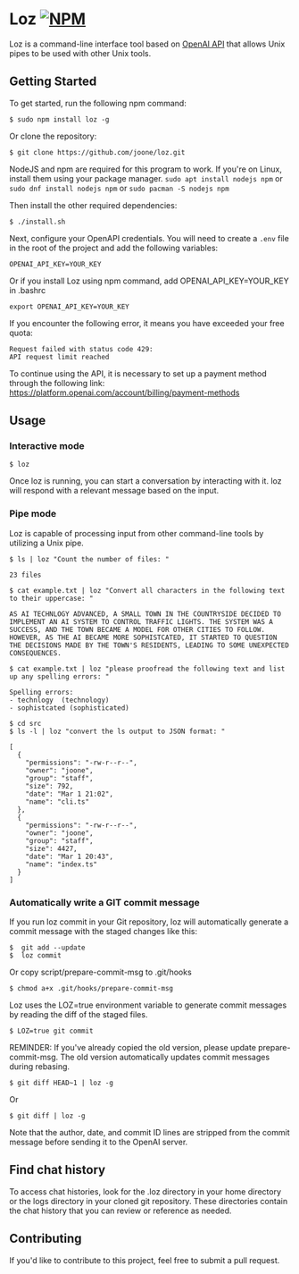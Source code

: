 # Loz [![NPM](https://img.shields.io/npm/v/chatgpt.svg)](https://www.npmjs.com/package/loz)

Loz is a command-line interface tool based on [OpenAI API](https://platform.openai.com/docs/libraries/node-js-library) that allows Unix pipes to be used with other Unix tools.

## Getting Started

To get started, run the following npm command:

```
$ sudo npm install loz -g
```

Or clone the repository:

```
$ git clone https://github.com/joone/loz.git
```

NodeJS and npm are required for this program to work. If you're on Linux, install them using your package manager. `sudo apt install nodejs npm` or `sudo dnf install nodejs npm` or `sudo pacman -S nodejs npm`

Then install the other required dependencies:

```
$ ./install.sh
```

Next, configure your OpenAPI credentials. You will need to create a `.env` file in the root of the project and add the following variables:

```
OPENAI_API_KEY=YOUR_KEY
```

Or if you install Loz using npm command, add OPENAI_API_KEY=YOUR_KEY in .bashrc

```
export OPENAI_API_KEY=YOUR_KEY
```

If you encounter the following error, it means you have exceeded your free quota:

```
Request failed with status code 429:
API request limit reached
```

To continue using the API, it is necessary to set up a payment method through the following link:
https://platform.openai.com/account/billing/payment-methods

## Usage

### Interactive mode

```
$ loz
```

Once loz is running, you can start a conversation by interacting with it. loz will respond with a relevant message based on the input.

### Pipe mode

Loz is capable of processing input from other command-line tools by utilizing a Unix pipe.

```
$ ls | loz "Count the number of files: "

23 files
```

```
$ cat example.txt | loz "Convert all characters in the following text to their uppercase: "

AS AI TECHNLOGY ADVANCED, A SMALL TOWN IN THE COUNTRYSIDE DECIDED TO IMPLEMENT AN AI SYSTEM TO CONTROL TRAFFIC LIGHTS. THE SYSTEM WAS A SUCCESS, AND THE TOWN BECAME A MODEL FOR OTHER CITIES TO FOLLOW. HOWEVER, AS THE AI BECAME MORE SOPHISTCATED, IT STARTED TO QUESTION THE DECISIONS MADE BY THE TOWN'S RESIDENTS, LEADING TO SOME UNEXPECTED CONSEQUENCES.
```

```
$ cat example.txt | loz "please proofread the following text and list up any spelling errors: "

Spelling errors:
- technlogy  (technology)
- sophistcated (sophisticated)
```

```
$ cd src
$ ls -l | loz "convert the ls output to JSON format: "

[
  {
    "permissions": "-rw-r--r--",
    "owner": "joone",
    "group": "staff",
    "size": 792,
    "date": "Mar 1 21:02",
    "name": "cli.ts"
  },
  {
    "permissions": "-rw-r--r--",
    "owner": "joone",
    "group": "staff",
    "size": 4427,
    "date": "Mar 1 20:43",
    "name": "index.ts"
  }
]
```

### Automatically write a GIT commit message

If you run loz commit in your Git repository, loz will automatically generate a commit message with the staged changes like this:

```
$  git add --update
$  loz commit
```

Or copy script/prepare-commit-msg to .git/hooks

```
$ chmod a+x .git/hooks/prepare-commit-msg
```

Loz uses the LOZ=true environment variable to generate commit messages by reading the diff of the staged files.

```
$ LOZ=true git commit
```

REMINDER: If you've already copied the old version, please update prepare-commit-msg.
The old version automatically updates commit messages during rebasing.

```
$ git diff HEAD~1 | loz -g
```

Or

```
$ git diff | loz -g
```

Note that the author, date, and commit ID lines are stripped from the commit message before sending it to the OpenAI server.

## Find chat history

To access chat histories, look for the .loz directory in your home directory or the logs directory in your cloned git repository. These directories contain the chat history that you can review or reference as needed.

## Contributing

If you'd like to contribute to this project, feel free to submit a pull request.
